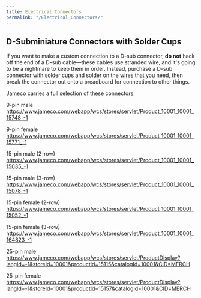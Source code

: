 ```yaml
---
title: Electrical Connectors
permalink: "/Electrical_Connectors/"
---
```


D-Subminiature Connectors with Solder Cups
------------------------------------------

If you want to make a custom connection to a D-sub connector, **do not** hack off the end of a D-sub cable—these cables use stranded wire, and it's going to be a nightmare to keep them in order. Instead, purchase a D-sub connector with solder cups and solder on the wires that you need, then break the connector out onto a breadboard for connection to other things.

Jameco carries a full selection of these connectors:

9-pin male <https://www.jameco.com/webapp/wcs/stores/servlet/Product_10001_10001_15748_-1>

9-pin female <https://www.jameco.com/webapp/wcs/stores/servlet/Product_10001_10001_15771_-1>

15-pin male (2-row) <https://www.jameco.com/webapp/wcs/stores/servlet/Product_10001_10001_15035_-1>

15-pin male (3-row) <https://www.jameco.com/webapp/wcs/stores/servlet/Product_10001_10001_15078_-1>

15-pin female (2-row) <https://www.jameco.com/webapp/wcs/stores/servlet/Product_10001_10001_15052_-1>

15-pin female (3-row) <https://www.jameco.com/webapp/wcs/stores/servlet/Product_10001_10001_164823_-1>

25-pin male <https://www.jameco.com/webapp/wcs/stores/servlet/ProductDisplay?langId=-1&storeId=10001&productId=15115&catalogId=10001&CID=MERCH>

25-pin female <https://www.jameco.com/webapp/wcs/stores/servlet/ProductDisplay?langId=-1&storeId=10001&productId=15157&catalogId=10001&CID=MERCH>